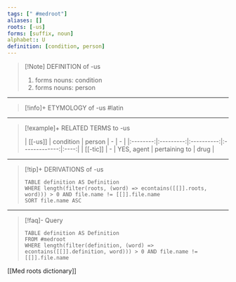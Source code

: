 ```yaml
---
tags: [" #medroot"]
aliases: []
roots: [-us]
forms: [suffix, noun]
alphabet:: U
definition: [condition, person]
---
```

>[!Note] DEFINITION of -us
>1. forms nouns: condition
>2. forms nouns: person
_____
>[!info]+ ETYMOLOGY of -us
>#latin
_____
>[!example]+ RELATED TERMS to -us
>
>| [[-us]]  | condition |   person   |       -       |  -   |
|:--------:|:---------:|:----------:|:-------------:|:----:|
| [[-tic]] |     -     | YES, agent | pertaining to | drug |
_____
>[!tip]+ DERIVATIONS of -us
>```dataview
>TABLE definition AS Definition 
>WHERE length(filter(roots, (word) => econtains([[]].roots, word))) > 0 AND file.name != [[]].file.name
>SORT file.name ASC
>```
_____
>[!faq]- Query
>
>```dataview
>TABLE definition AS Definition
>FROM #medroot
>WHERE length(filter(definition, (word) => econtains([[]].definition, word))) > 0 AND file.name != [[]].file.name
>```

[[Med roots dictionary]]